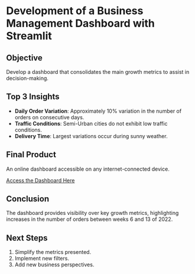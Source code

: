 # Development of a Business Management Dashboard with Streamlit

## Objective
Develop a dashboard that consolidates the main growth metrics to assist in decision-making.

## Top 3 Insights
- **Daily Order Variation**: Approximately 10% variation in the number of orders on consecutive days.
- **Traffic Conditions**: Semi-Urban cities do not exhibit low traffic conditions.
- **Delivery Time**: Largest variations occur during sunny weather.

## Final Product
An online dashboard accessible on any internet-connected device.

[Access the Dashboard Here](https://deliveryfoodcompany-dashboardbyfranciscopena.streamlit.app/)

## Conclusion
The dashboard provides visibility over key growth metrics, highlighting increases in the number of orders between weeks 6 and 13 of 2022.

## Next Steps
1. Simplify the metrics presented.
2. Implement new filters.
3. Add new business perspectives.
